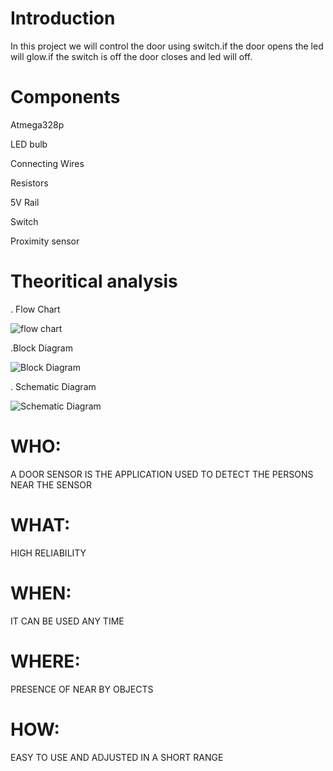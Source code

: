 # Introduction

In this project we will control the door using switch.if the door opens the led will glow.if the switch is off the door closes and led will off.

# Components

  Atmega328p

  LED bulb

  Connecting Wires

  Resistors

  5V Rail

  Switch

  Proximity sensor
  
# Theoritical analysis

  . Flow Chart
  
   ![flow chart](https://user-images.githubusercontent.com/102800244/164473790-45c66252-9f14-49f8-8b91-3b76d020c685.jpeg)
  
  .Block Diagram
  
  ![Block Diagram](https://user-images.githubusercontent.com/102800244/164473933-368b02c4-1c76-4596-b4f8-e91a64a9e549.jpeg)

  . Schematic Diagram
  
  ![Schematic Diagram](https://user-images.githubusercontent.com/102800244/164473986-dac3c673-9641-4390-a9aa-f539fc35cbaa.jpg)
  
 # WHO:
   A DOOR SENSOR IS THE APPLICATION USED TO DETECT THE PERSONS NEAR THE SENSOR
 # WHAT:
   HIGH RELIABILITY
 # WHEN:
   IT CAN BE USED ANY TIME
 # WHERE:
   PRESENCE OF NEAR BY OBJECTS
 # HOW:
   EASY TO USE AND ADJUSTED IN A SHORT RANGE
   
   
